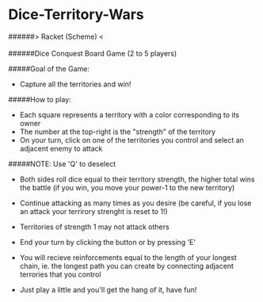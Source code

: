 # Dice-Territory-Wars 
######> Racket (Scheme) < <br><br>
######Dice Conquest Board Game (2 to 5 players)

#####Goal of the Game:
- Capture all the territories and win!

#####How to play:
- Each square represents a territory with a color corresponding to its owner
- The number at the top-right is the "strength" of the territory
- On your turn, click on one of the territories you control and select an adjacent enemy to attack

#####NOTE: Use 'Q' to deselect
- Both sides roll dice equal to their territory strength, the higher total wins the battle (if you win, you move your
  power-1 to the new territory)
- Continue attacking as many times as you desire (be careful, if you lose an attack your terrirory strenght is reset to 1!)
- Territories of strength 1 may not attack others
- End your turn by clicking the button or by pressing 'E'
- You will recieve reinforcements equal to the length of your longest chain, ie. the longest path you can create
  by connecting adjacent terrories that you control
  
- Just play a little and you'll get the hang of it, have fun!
